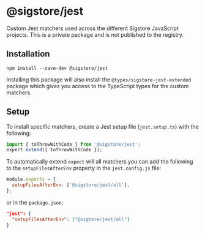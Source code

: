 # @sigstore/jest

Custom Jest matchers used across the different Sigstore JavaScript projects.
This is a private package and is not published to the registry.

## Installation

```
npm install --save-dev @sigstore/jest
```

Installing this package will also install the `@types/sigstore-jest-extended`
package which gives you access to the TypeScript types for the custom matchers.

## Setup

To install specific matchers, create a Jest setup file (`jest.setup.ts`) with
the following:

```typescript
import { toThrowWithCode } from '@sigstore/jest';
expect.extend({ toThrowWithCode });
```

To automatically extend `expect` will all matchers you can add the following to
the `setupFilesAfterEnv` property in the `jest.config.js` file:

```javascript
module.exports = {
  setupFilesAfterEnv: ['@sigstore/jest/all'],
};
```

or in the `package.json`:

```json
"jest": {
  "setupFilesAfterEnv": ["@sigtore/jest/all"]
}
```
